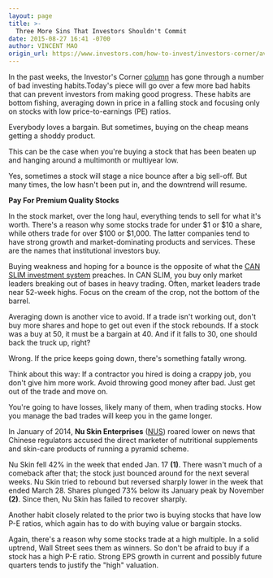 ```yaml
---
layout: page
title: >-
  Three More Sins That Investors Shouldn't Commit
date: 2015-08-27 16:41 -0700
author: VINCENT MAO
origin_url: https://www.investors.com/how-to-invest/investors-corner/avoid-bottom-picking-in-stocks/
---
```


In the past weeks, the Investor's Corner [column](http://education.investors.com/investors-corner.htm) has gone through a number of bad investing habits.Today's piece will go over a few more bad habits that can prevent investors from making good progress. These habits are bottom fishing, averaging down in price in a falling stock and focusing only on stocks with low price-to-earnings (PE) ratios.

Everybody loves a bargain. But sometimes, buying on the cheap means getting a shoddy product.

This can be the case when you're buying a stock that has been beaten up and hanging around a multimonth or multiyear low.

Yes, sometimes a stock will stage a nice bounce after a big sell-off. But many times, the low hasn't been put in, and the downtrend will resume.

**Pay For Premium Quality Stocks**

In the stock market, over the long haul, everything tends to sell for what it's worth. There's a reason why some stocks trade for under \$1 or \$10 a share, while others trade for over \$100 or \$1,000. The latter companies tend to have strong growth and market-dominating products and services. These are the names that institutional investors buy.

Buying weakness and hoping for a bounce is the opposite of what the [CAN SLIM investment system](http://education.investors.com/courselandingpage.aspx?id=735749&nav=IBDUCourse2) preaches. In CAN SLIM, you buy only market leaders breaking out of bases in heavy trading. Often, market leaders trade near 52-week highs. Focus on the cream of the crop, not the bottom of the barrel.

Averaging down is another vice to avoid. If a trade isn't working out, don't buy more shares and hope to get out even if the stock rebounds. If a stock was a buy at 50, it must be a bargain at 40. And if it falls to 30, one should back the truck up, right?

Wrong. If the price keeps going down, there's something fatally wrong.

Think about this way: If a contractor you hired is doing a crappy job, you don't give him more work. Avoid throwing good money after bad. Just get out of the trade and move on.

You're going to have losses, likely many of them, when trading stocks. How you manage the bad trades will keep you in the game longer.

In January of 2014, **Nu Skin Enterprises** ([NUS](https://research.investors.com/quote.aspx?symbol=NUS)) roared lower on news that Chinese regulators accused the direct marketer of nutritional supplements and skin-care products of running a pyramid scheme.

Nu Skin fell 42% in the week that ended Jan. 17 **(1)**. There wasn't much of a comeback after that; the stock just bounced around for the next several weeks. Nu Skin tried to rebound but reversed sharply lower in the week that ended March 28. Shares plunged 73% below its January peak by November **(2)**. Since then, Nu Skin has failed to recover sharply.

Another habit closely related to the prior two is buying stocks that have low P-E ratios, which again has to do with buying value or bargain stocks.

Again, there's a reason why some stocks trade at a high multiple. In a solid uptrend, Wall Street sees them as winners. So don't be afraid to buy if a stock has a high P-E ratio. Strong EPS growth in current and possibly future quarters tends to justify the "high" valuation.
